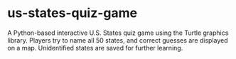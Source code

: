 # us-states-quiz-game
A Python-based interactive U.S. States quiz game using the Turtle graphics library. Players try to name all 50 states, and correct guesses are displayed on a map. Unidentified states are saved for further learning.
